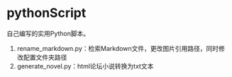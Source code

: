 # pythonScript
自己编写的实用Python脚本。

1. rename_markdown.py：检索Markdown文件，更改图片引用路径，同时修改配置文件夹路径
2. generate_novel.py：html论坛小说转换为txt文本
